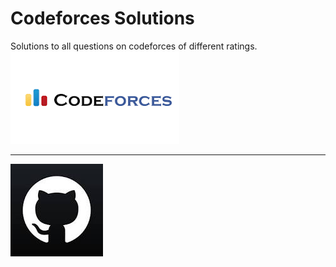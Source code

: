 # Codeforces Solutions
Solutions to all questions on codeforces of different ratings. 
<br/>
<img src="./images/Codeforces.png" alt="Codeforces"><hr/><img src="./images/Github.jpg" alt="Github">
